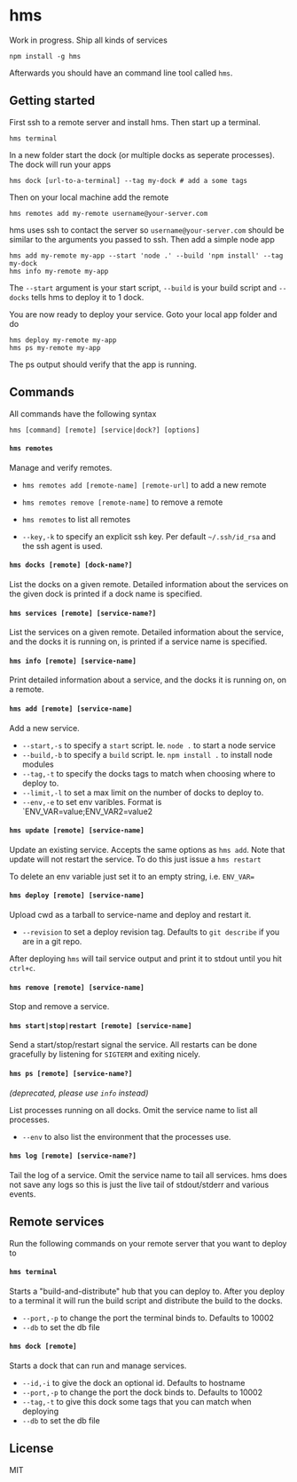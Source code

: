 # hms

Work in progress. Ship all kinds of services

```
npm install -g hms
```

Afterwards you should have an command line tool called `hms`.

## Getting started

First ssh to a remote server and install hms.
Then start up a terminal.

	hms terminal

In a new folder start the dock (or multiple docks as seperate processes). The dock will run your apps

	hms dock [url-to-a-terminal] --tag my-dock # add a some tags

Then on your local machine add the remote

	hms remotes add my-remote username@your-server.com

hms uses ssh to contact the server so `username@your-server.com` should be similar to the arguments you passed to ssh.
Then add a simple node app

	hms add my-remote my-app --start 'node .' --build 'npm install' --tag my-dock
	hms info my-remote my-app

The `--start` argument is your start script, `--build` is your build script and `--docks` tells hms to deploy it to 1 dock.

You are now ready to deploy your service. Goto your local app folder and do

	hms deploy my-remote my-app
	hms ps my-remote my-app

The ps output should verify that the app is running.

## Commands

All commands have the following syntax

```
hms [command] [remote] [service|dock?] [options]
```

#### `hms remotes`

Manage and verify remotes.

* `hms remotes add [remote-name] [remote-url]` to add a new remote
* `hms remotes remove [remote-name]` to remove a remote
* `hms remotes` to list all remotes

* `--key,-k` to specify an explicit ssh key. Per default `~/.ssh/id_rsa` and the ssh agent is used.

#### `hms docks [remote] [dock-name?]`

List the docks on a given remote. Detailed information about the services on the given dock is printed if a dock name is specified.

#### `hms services [remote] [service-name?]`

List the services on a given remote. Detailed information about the service, and the docks it is running on, is printed if a service name is specified.

#### `hms info [remote] [service-name]`
Print detailed information about a service, and the docks it is running on, on a remote.

#### `hms add [remote] [service-name]`

Add a new service.

* `--start,-s` to specify a `start` script. Ie. `node .` to start a node service
* `--build,-b` to specify a `build` script. Ie. `npm install .` to install node modules
* `--tag,-t` to specify the docks tags to match when choosing where to deploy to.
* `--limit,-l` to set a max limit on the number of docks to deploy to.
* `--env,-e` to set env varibles. Format is `ENV_VAR=value;ENV_VAR2=value2

#### `hms update [remote] [service-name]`

Update an existing service. Accepts the same options as `hms add`.
Note that update will not restart the service. To do this just issue a `hms restart`

To delete an env variable just set it to an empty string, i.e. `ENV_VAR=`

#### `hms deploy [remote] [service-name]`

Upload cwd as a tarball to service-name and deploy and restart it.

* `--revision` to set a deploy revision tag. Defaults to `git describe` if you are in a git repo.

After deploying `hms` will tail service output and print it to stdout until you hit `ctrl+c`.

#### `hms remove [remote] [service-name]`

Stop and remove a service.

#### `hms start|stop|restart [remote] [service-name]`

Send a start/stop/restart signal the service. All restarts can be done gracefully by listening for `SIGTERM` and exiting nicely.

#### `hms ps [remote] [service-name?]`

*(deprecated, please use `info` instead)*

List processes running on all docks. Omit the service name to list all processes.

* `--env` to also list the environment that the processes use.

#### `hms log [remote] [service-name?]`

Tail the log of a service. Omit the service name to tail all services.
hms does not save any logs so this is just the live tail of stdout/stderr and various events.

## Remote services

Run the following commands on your remote server that you want to deploy to

#### `hms terminal`

Starts a "build-and-distribute" hub that you can deploy to. After you deploy to a terminal it will run the build script and distribute the build to the docks.

* `--port,-p` to change the port the terminal binds to. Defaults to 10002
* `--db` to set the db file

#### `hms dock [remote]`

Starts a dock that can run and manage services.

* `--id,-i` to give the dock an optional id. Defaults to hostname
* `--port,-p` to change the port the dock binds to. Defaults to 10002
* `--tag,-t` to give this dock some tags that you can match when deploying
* `--db` to set the db file

## License

MIT
